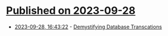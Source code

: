 # [Published on 2023-09-28](index.md)

* [2023-09-28, 16:43:22](https://lobste.rs/s/0a7pod/demystifying_database_transcations) - [Demystifying Database Transcations](https://dineshgowda.com/posts/demystifying-database-transcations/)
